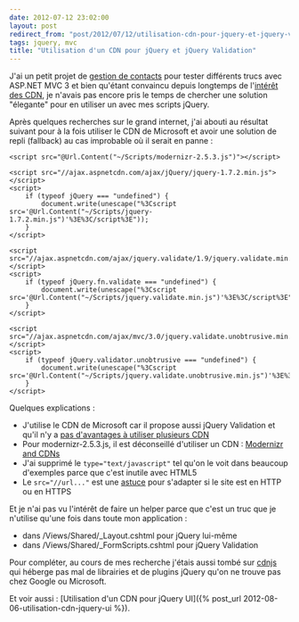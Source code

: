 ```yaml
---
date: 2012-07-12 23:02:00
layout: post
redirect_from: "post/2012/07/12/utilisation-cdn-pour-jquery-et-jquery-validation"
tags: jquery, mvc
title: "Utilisation d'un CDN pour jQuery et jQuery Validation"
---
```


J'ai un petit projet de [gestion de contacts](http://repertoir.apphb.com/) pour tester différents trucs avec ASP.NET MVC 3 et
bien qu'étant convaincu depuis longtemps de l'[intérêt des CDN](http://encosia.com/3-reasons-why-you-should-let-google-host-jquery-for-you/), je n'avais pas encore pris le temps de
chercher une solution "élegante" pour en utiliser un avec mes scripts
jQuery.

Après quelques recherches sur le grand internet, j'ai abouti au résultat
suivant pour à la fois utiliser le CDN de Microsoft et avoir une solution de
repli (fallback) au cas improbable où il serait en panne :

```
<script src="@Url.Content("~/Scripts/modernizr-2.5.3.js")"></script>

<script src="//ajax.aspnetcdn.com/ajax/jQuery/jquery-1.7.2.min.js"></script>
<script>
    if (typeof jQuery === "undefined") {
        document.write(unescape("%3Cscript src='@Url.Content("~/Scripts/jquery-1.7.2.min.js")'%3E%3C/script%3E"));
    }
</script>

<script src="//ajax.aspnetcdn.com/ajax/jquery.validate/1.9/jquery.validate.min.js"></script>
<script>
    if (typeof jQuery.fn.validate === "undefined") {
        document.write(unescape("%3Cscript src='@Url.Content("~/Scripts/jquery.validate.min.js")'%3E%3C/script%3E"));
    }
</script>

<script src="//ajax.aspnetcdn.com/ajax/mvc/3.0/jquery.validate.unobtrusive.min.js"></script>
<script>
    if (typeof jQuery.validator.unobtrusive === "undefined") {
        document.write(unescape("%3Cscript src='@Url.Content("~/Scripts/jquery.validate.unobtrusive.min.js")'%3E%3C/script%3E"));
    }
</script>
```

Quelques explications :

* J'utilise le CDN de Microsoft car il propose aussi jQuery Validation et
qu'il n'y a [pas d'avantages à utiliser plusieurs CDN](http://stackoverflow.com/questions/11451350/is-it-better-to-use-one-or-two-cdn)
* Pour modernizr-2.5.3.js, il est déconseillé d'utiliser un CDN :
[Modernizr
and CDNs](http://modernizr.com/news/modernizr-and-cdns)
* J'ai supprimé le `type="text/javascript"` tel qu'on le voit dans
beaucoup d'exemples parce que c'est inutile avec HTML5
* Le `src="//url..."` est une [astuce](http://encosia.com/3-reasons-why-you-should-let-google-host-jquery-for-you/#protocolless) pour s'adapter si le site est en HTTP ou en HTTPS

Et je n'ai pas vu l'intérêt de faire un helper parce que c'est un truc que
je n'utilise qu'une fois dans toute mon application :

* dans /Views/Shared/_Layout.cshtml pour jQuery lui-même
* dans /Views/Shared/_FormScripts.cshtml pour jQuery Validation

Pour compléter, au cours de mes recherche j'étais aussi tombé sur [cdnjs](http://cdnjs.com/) qui héberge pas mal de librairies
et de plugins jQuery qu'on ne trouve pas chez Google ou Microsoft.

Et voir aussi : [Utilisation d'un CDN pour jQuery UI]({% post_url 2012-08-06-utilisation-cdn-jquery-ui %}).
